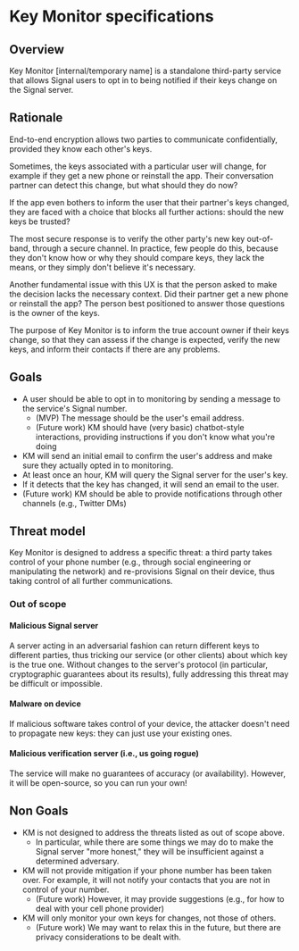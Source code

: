 Key Monitor specifications
==========================


## Overview
Key Monitor [internal/temporary name] is a standalone third-party service that allows Signal users to opt in to being notified if their keys change on the Signal server.


## Rationale
End-to-end encryption allows two parties to communicate confidentially, provided they know each other's keys.

Sometimes, the keys associated with a particular user will change, for example if they get a new phone or reinstall the app. Their conversation partner can detect this change, but what should they do now?

If the app even bothers to inform the user that their partner's keys changed, they are faced with a choice that blocks all further actions: should the new keys be trusted?

The most secure response is to verify the other party's new key out-of-band, through a secure channel. In practice, few people do this, because they don't know how or why they should compare keys, they lack the means, or they simply don't believe it's necessary.

Another fundamental issue with this UX is that the person asked to make the decision lacks the necessary context. Did their partner get a new phone or reinstall the app? The person best positioned to answer those questions is the owner of the keys.

The purpose of Key Monitor is to inform the true account owner if their keys change, so that they can assess if the change is expected, verify the new keys, and inform their contacts if there are any problems.

## Goals

- A user should be able to opt in to monitoring by sending a message to the service's Signal number.
    - (MVP) The message should be the user's email address.
    - (Future work) KM should have (very basic) chatbot-style interactions, providing instructions if you don't know what you're doing
- KM will send an initial email to confirm the user's address and make sure they actually opted in to monitoring.
- At least once an hour, KM will query the Signal server for the user's key.
- If it detects that the key has changed, it will send an email to the user.
- (Future work) KM should be able to provide notifications through other channels (e.g., Twitter DMs)


## Threat model
Key Monitor is designed to address a specific threat: a third party takes control of your phone number (e.g., through social engineering or manipulating the network) and re-provisions Signal on their device, thus taking control of all further communications.

### Out of scope
#### Malicious Signal server
A server acting in an adversarial fashion can return different keys to different parties, thus tricking our service (or other clients) about which key is the true one. Without changes to the server's protocol (in particular, cryptographic guarantees about its results), fully addressing this threat may be difficult or impossible.
#### Malware on device
If malicious software takes control of your device, the attacker doesn't need to propagate new keys: they can just use your existing ones.
#### Malicious verification server (i.e., us going rogue)
The service will make no guarantees of accuracy (or availability). However, it will be open-source, so you can run your own!


## Non Goals

- KM is not designed to address the threats listed as out of scope above.
    - In particular, while there are some things we may do to make the Signal server "more honest," they will be insufficient against a determined adversary.
- KM will not provide mitigation if your phone number has been taken over. For example, it will not notify your contacts that you are not in control of your number.
    - (Future work) However, it may provide suggestions (e.g., for how to deal with your cell phone provider)
- KM will only monitor your own keys for changes, not those of others.
    - (Future work) We may want to relax this in the future, but there are privacy considerations to be dealt with.
